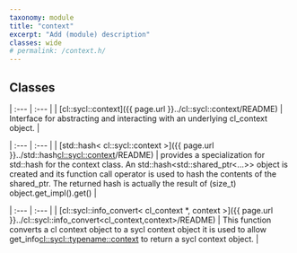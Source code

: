 ```yaml
---
taxonomy: module
title: "context"
excerpt: "Add (module) description"
classes: wide
# permalink: /context.h/
---
```


## Classes

| :--- | :--- |
| [cl::sycl::context]({{ page.url }}../cl::sycl::context/README) | Interface for abstracting and interacting with an underlying cl_context object.  |


| :--- | :--- |
| [std::hash< cl::sycl::context >]({{ page.url }}../std::hash<cl::sycl::context>/README) | provides a specialization for std::hash for the context class. An std::hash<std::shared_ptr<...>> object is created and its function call operator is used to hash the contents of the shared_ptr. The returned hash is actually the result of (size_t) object.get_impl().get()  |


| :--- | :--- |
| [cl::sycl::info_convert< cl_context *, context >]({{ page.url }}../cl::sycl::info_convert<cl_context,context>/README) | This function converts a cl context object to a sycl context object it is used to allow get_info<cl::sycl::typename::context> to return a sycl context object.  |
